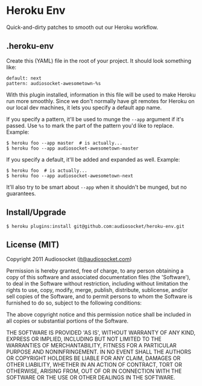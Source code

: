 # Heroku Env

Quick-and-dirty patches to smooth out our Heroku workflow.

## .heroku-env

Create this (YAML) file in the root of your project. It should look
something like:

    default: next
    pattern: audiosocket-awesometown-%s

With this plugin installed, information in this file will be used to
make Heroku run more smoothly. Since we don't normally have git
remotes for Heroku on our local dev machines, it lets you specify a
default app name.

If you specify a pattern, it'll be used to munge the `--app` argument
if it's passed. Use `%s` to mark the part of the pattern you'd like to
replace. Example:

    $ heroku foo --app master  # is actually...
    $ heroku foo --app audiosocket-awesometown-master

If you specify a default, it'll be added and expanded as
well. Example:

    $ heroku foo  # is actually...
    $ heroku foo --app audiosocket-awesometown-next

It'll also try to be smart about `--app` when it shouldn't be munged,
but no guarantees.

## Install/Upgrade

    $ heroku plugins:install git@github.com:audiosocket/heroku-env.git

## License (MIT)

Copyright 2011 Audiosocket (it@audiosocket.com)

Permission is hereby granted, free of charge, to any person obtaining
a copy of this software and associated documentation files (the
'Software'), to deal in the Software without restriction, including
without limitation the rights to use, copy, modify, merge, publish,
distribute, sublicense, and/or sell copies of the Software, and to
permit persons to whom the Software is furnished to do so, subject to
the following conditions:

The above copyright notice and this permission notice shall be
included in all copies or substantial portions of the Software.

THE SOFTWARE IS PROVIDED 'AS IS', WITHOUT WARRANTY OF ANY KIND,
EXPRESS OR IMPLIED, INCLUDING BUT NOT LIMITED TO THE WARRANTIES OF
MERCHANTABILITY, FITNESS FOR A PARTICULAR PURPOSE AND NONINFRINGEMENT.
IN NO EVENT SHALL THE AUTHORS OR COPYRIGHT HOLDERS BE LIABLE FOR ANY
CLAIM, DAMAGES OR OTHER LIABILITY, WHETHER IN AN ACTION OF CONTRACT,
TORT OR OTHERWISE, ARISING FROM, OUT OF OR IN CONNECTION WITH THE
SOFTWARE OR THE USE OR OTHER DEALINGS IN THE SOFTWARE.
